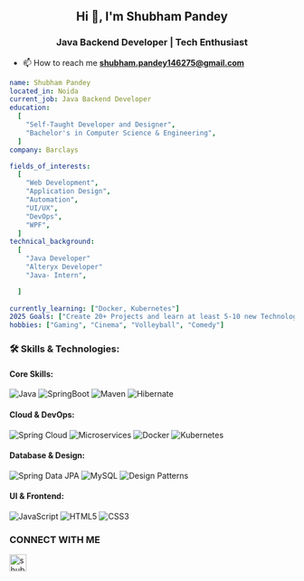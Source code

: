 <h2 align="center">Hi 👋, I'm Shubham Pandey</h2>
<h3 align="center">Java Backend Developer | Tech Enthusiast</h3>






- 📫 How to reach me **shubham.pandey146275@gmail.com**

```yaml
name: Shubham Pandey
located_in: Noida
current_job: Java Backend Developer
education:
  [
    "Self-Taught Developer and Designer",
    "Bachelor's in Computer Science & Engineering",
  ]
company: Barclays

fields_of_interests:
  [
    "Web Development",
    "Application Design",
    "Automation",
    "UI/UX",
    "DevOps",
    "WPF",
  ]
technical_background:
  [
    "Java Developer"
    "Alteryx Developer"
    "Java- Intern",

  ]
  
currently_learning: ["Docker, Kubernetes"]
2025 Goals: ["Create 20+ Projects and learn at least 5-10 new Technologies."]
hobbies: ["Gaming", "Cinema", "Volleyball", "Comedy"]
```

### 🛠️ **Skills & Technologies:**

#### **Core Skills:**
![Java](https://img.shields.io/badge/Java-FFD43B?style=for-the-badge&logo=java&logoColor=darkgreen)
![SpringBoot](https://img.shields.io/badge/SpringBoot-092E20?style=for-the-badge&logo=springboot&logoColor=green)
![Maven](https://img.shields.io/badge/Maven-C71A36?style=for-the-badge&logo=apache-maven&logoColor=white)
![Hibernate](https://img.shields.io/badge/Hibernate-E34F26?style=for-the-badge&logo=Hibernate&logoColor=white)

#### **Cloud & DevOps:**
![Spring Cloud](https://img.shields.io/badge/Spring_Cloud-6DB33F?style=for-the-badge&logo=springcloud&logoColor=white)
![Microservices](https://img.shields.io/badge/Microservices-4C9D99?style=for-the-badge&logo=docker&logoColor=white)
![Docker](https://img.shields.io/badge/Docker-2496ED?style=for-the-badge&logo=docker&logoColor=white)
![Kubernetes](https://img.shields.io/badge/Kubernetes-326CE5?style=for-the-badge&logo=kubernetes&logoColor=white)

#### **Database & Design:**
![Spring Data JPA](https://img.shields.io/badge/Spring_Data_JPA-6DB33F?style=for-the-badge&logo=spring&logoColor=white)
![MySQL](https://img.shields.io/badge/MYSQL-4FC08D?style=for-the-badge&logo=mysql&logoColor=white)
![Design Patterns](https://img.shields.io/badge/Design_Patterns-FF6F00?style=for-the-badge&logo=java&logoColor=white)

#### **UI & Frontend:**
![JavaScript](https://img.shields.io/badge/JavaScript-F7DF1E?style=for-the-badge&logo=javascript&logoColor=black)
![HTML5](https://img.shields.io/badge/HTML5-E34F26?style=for-the-badge&logo=html5&logoColor=white)
![CSS3](https://img.shields.io/badge/CSS3-1572B6?style=for-the-badge&logo=css3&logoColor=white)




### CONNECT WITH ME
<p align="left">
<a href="https://www.linkedin.com/in/shubham-pande-53b531165/" target="blank"><img align="center" src="https://img.icons8.com/fluent/48/000000/linkedin.png" alt="shubham-pande-53b531165"  width="30" /></a>
</p>
